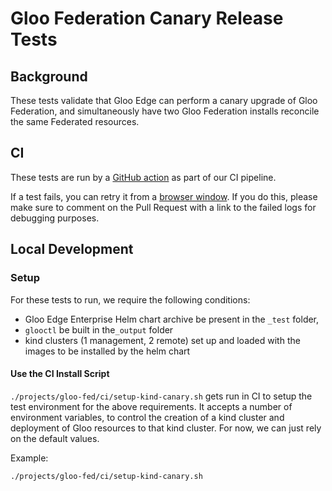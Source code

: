 # Gloo Federation Canary Release Tests

## Background
These tests validate that Gloo Edge can perform a canary upgrade of Gloo Federation, and simultaneously have two Gloo Federation installs reconcile the same Federated resources.

## CI
These tests are run by a [GitHub action](https://github.com/solo-io/solo-projects/blob/main/.github/workflows/regression-tests.yaml) as part of our CI pipeline.

If a test fails, you can retry it from a [browser window](https://docs.github.com/en/actions/managing-workflow-runs/re-running-workflows-and-jobs#reviewing-previous-workflow-runs). If you do this, please make sure to comment on the Pull Request with a link to the failed logs for debugging purposes.

## Local Development

### Setup
For these tests to run, we require the following conditions:
- Gloo Edge Enterprise Helm chart archive be present in the `_test` folder,
- `glooctl` be built in the`_output` folder
- kind clusters (1 management, 2 remote) set up and loaded with the images to be installed by the helm chart

#### Use the CI Install Script
`./projects/gloo-fed/ci/setup-kind-canary.sh` gets run in CI to setup the test environment for the above requirements.
It accepts a number of environment variables, to control the creation of a kind cluster and deployment of Gloo resources to that kind cluster. For now, we can just rely on the default values.

Example:
```bash
./projects/gloo-fed/ci/setup-kind-canary.sh
```